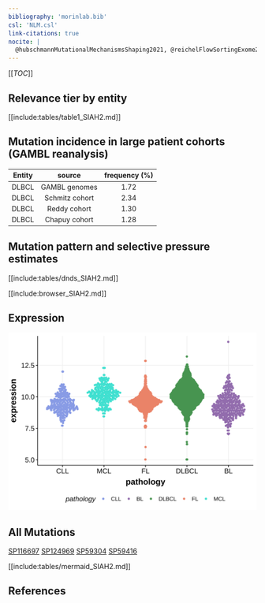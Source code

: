 ```yaml
---
bibliography: 'morinlab.bib'
csl: 'NLM.csl'
link-citations: true
nocite: |
  @hubschmannMutationalMechanismsShaping2021, @reichelFlowSortingExome2015, 
---
```

[[_TOC_]]


## Relevance tier by entity

[[include:tables/table1_SIAH2.md]]

## Mutation incidence in large patient cohorts (GAMBL reanalysis)

|Entity|source        |frequency (%)|
|:------:|:--------------:|:-------------:|
|DLBCL |GAMBL genomes |1.72         |
|DLBCL |Schmitz cohort|2.34         |
|DLBCL |Reddy cohort  |1.30         |
|DLBCL |Chapuy cohort |1.28         |

## Mutation pattern and selective pressure estimates

[[include:tables/dnds_SIAH2.md]]




[[include:browser_SIAH2.md]]

## Expression
![](images/gene_expression/SIAH2_by_pathology.svg)
<!-- ORIGIN: reichelFlowSortingExome2015a -->
<!-- DLBCL: hubschmannMutationalMechanismsShaping2021b -->
<!-- PMBL: reichelFlowSortingExome2015a -->

## All Mutations

[SP116697](https://www.bcgsc.ca/downloads/morinlab/GAMBL/MALY/SP116697.html)
[SP124969](https://www.bcgsc.ca/downloads/morinlab/GAMBL/MALY/SP124969.html)
[SP59304](https://www.bcgsc.ca/downloads/morinlab/GAMBL/MALY/SP59304.html)
[SP59416](https://www.bcgsc.ca/downloads/morinlab/GAMBL/MALY/SP59416.html)

[[include:tables/mermaid_SIAH2.md]]

## References
